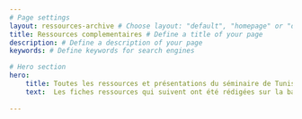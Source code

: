 ```yaml
---
# Page settings
layout: ressources-archive # Choose layout: "default", "homepage" or "documentation-archive"
title: Ressources complementaires # Define a title of your page
description: # Define a description of your page
keywords: # Define keywords for search engines

# Hero section
hero:
    title: Toutes les ressources et présentations du séminaire de Tunis 2018
    text:  Les fiches ressources qui suivent ont été rédigées sur la base des présentations, discussions et échanges de pratiques entre les participants du séminaire. Vous voulez enrichir le guide ? Soumettez-nous vos liens et ressources documentées !
    
---
```

